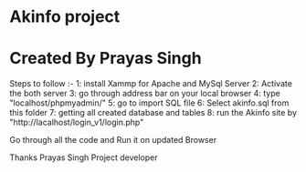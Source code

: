 # Akinfo project
# Created By Prayas Singh

Steps to follow :-
1: install Xammp for Apache and MySql Server
2: Activate the both server 
3: go through address bar on your local browser
4: type "localhost/phpmyadmin/"
5: go to import SQL file 
6: Select akinfo.sql from this folder
7: getting all created database and tables 
8: run the Akinfo site by "http://lacalhost/login_v1/login.php"

Go through all the code and Run it on updated Browser 

Thanks 
Prayas Singh
Project developer